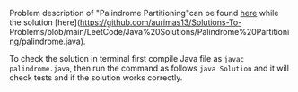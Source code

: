 Problem description of "Palindrome Partitioning"can be found [here](https://leetcode.com/problems/palindrome-partitioning/) while the solution [here](https://github.com/aurimas13/Solutions-To-
Problems/blob/main/LeetCode/Java%20Solutions/Palindrome%20Partitioning/palindrome.java).

To check the solution in terminal first compile Java file as `javac palindrome.java`, then run the command as follows `java Solution` and it will check tests and if the solution works correctly.

